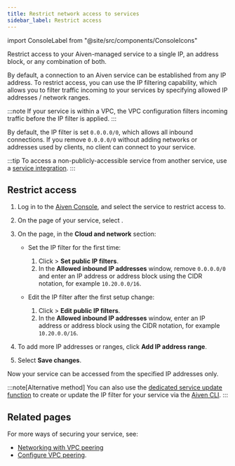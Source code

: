 ```yaml
---
title: Restrict network access to services
sidebar_label: Restrict access
---
```


import ConsoleLabel from "@site/src/components/ConsoleIcons"

Restrict access to your Aiven-managed service to a single IP, an address block, or any combination of both.

By default, a connection to an Aiven service can be established from any IP address. To
restrict access, you can use the IP filtering capability, which allows you to filter
traffic incoming to your services by specifying allowed IP addresses / network ranges.

:::note
If your service is within a VPC, the VPC configuration filters incoming traffic before the
IP filter is applied.
:::

By default, the IP filter is set `0.0.0.0/0`, which allows all inbound connections. If you
remove `0.0.0.0/0` without adding networks or addresses used by clients, no client can
connect to your service.

:::tip
To access a non-publicly-accessible service from another service, use a
[service integration](/docs/platform/concepts/service-integration).
:::

## Restrict access

1. Log in to the [Aiven Console](https://console.aiven.io), and select the service to restrict
   access to.
1. On the <ConsoleLabel name="overview"/> page of your service, select
   <ConsoleLabel name="service settings"/>.
1. On the <ConsoleLabel name="service settings"/> page, in the **Cloud and
   network** section:

   - Set the IP filter for the first time:

     1. Click <ConsoleLabel name="actions"/> > **Set public IP filters**.
     1. In the **Allowed inbound IP addresses** window, remove `0.0.0.0/0` and enter an IP
        address or address block using the CIDR notation, for example `10.20.0.0/16`.

   - Edit the IP filter after the first setup change:

     1. Click <ConsoleLabel name="actions"/> > **Edit public IP filters**.
     1. In the **Allowed inbound IP addresses** window, enter an IP address or address
        block using the CIDR notation, for example `10.20.0.0/16`.

1. To add more IP addresses or ranges, click **Add IP address range**.
1. Select **Save changes**.

Now your service can be accessed from the specified IP addresses only.

:::note[Alternative method]
You can also use the
[dedicated service update function](/docs/tools/cli/service-cli#avn-cli-service-update) to
create or update the IP filter for your service via the [Aiven CLI](/docs/tools/cli).
:::

## Related pages

For more ways of securing your service, see:

- [Networking with VPC peering](/docs/platform/concepts/cloud-security#networking-with-vpc-peering)
- [Configure VPC peering](/docs/platform/howto/manage-vpc-peering#platform_howto_setup_vpc_peering).
